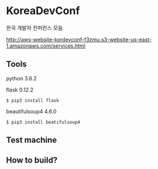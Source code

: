 # KoreaDevConf

한국 개발자 컨퍼런스 모음

http://aws-website-kordevconf-f3zmu.s3-website-us-east-1.amazonaws.com/services.html

## Tools

python 3.6.2

flask 0.12.2 

    $ pip3 install flask

beautifulsoup4 4.6.0

    $ pip3 install beatifulsoup4

## Test machine 

## How to build?